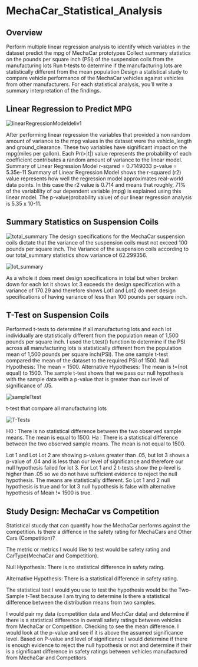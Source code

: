 # MechaCar_Statistical_Analysis
## Overview
Perform multiple linear regression analysis to identify which variables in the dataset predict the mpg of MechaCar prototypes
Collect summary statistics on the pounds per square inch (PSI) of the suspension coils from the manufacturing lots
Run t-tests to determine if the manufacturing lots are statistically different from the mean population
Design a statistical study to compare vehicle performance of the MechaCar vehicles against vehicles from other manufacturers. For each statistical analysis, you’ll write a summary interpretation of the findings.


## Linear Regression to Predict MPG
![linearRegressionModeldeliv1](https://user-images.githubusercontent.com/94208810/155904136-0e49a4ae-9ba4-46d1-b6b5-41c1bee707de.png)

After performing linear regression the variables that provided a non random amount of variance to the mpg values in the dataset were the vehicle_length and ground_clearance. These two variables have significant impact on the mpg(miles per gallon). 
Each Pr(>|t|) value represents the probability of each coefficient contributes a random amount of variance to the linear model. 
Summary of Linear Regression Model
r-sqared = 0.7149033
p-value = 5.35e-11
Summary of Linear Regression Model shows the r-squared (r2) value represents how well the regression model approximates real-world data points. In this case the r2 value is 0.714 and means that roughly, 71% of the variablilty of our dependent variable (mpg) is explained using this linear model.
The p-value(probability value) of our linear regression analysis is 5.35 x 10-11. 

##  Summary Statistics on Suspension Coils
![total_summary](https://user-images.githubusercontent.com/94208810/155906033-f96706d3-5e0e-43bb-b9bb-a8a671d94a6c.png)
The design specifications for the MechaCar suspension coils dictate that the variance of the suspension coils must not exceed 100 pounds per square inch. The Variance of the suspension coils according to our total_summary statistics show variance of 62.299356.

![lot_summary](https://user-images.githubusercontent.com/94208810/155905856-1e1e4dd2-c860-4279-93eb-49c13989e21e.png)

As a whole it does meet design specifications in total but when broken down for each lot it shows lot 3 exceeds the design specification with a variance of 170.29 and therefore shows Lot1 and Lot2 do meet design specifications of having variance of less than 100 pounds per square inch. 

## T-Test on Suspension Coils
Performed t-tests to determine if all manufacturing lots and each lot individually are statistically different from the population mean of 1,500 pounds per square inch.  I used the t.test() function to determine if the PSI across all manufacturing lots is statistically different from the population mean of 1,500 pounds per square inch(PSI).
The one sample t-test compared the mean of the dataset to the required PSI of 1500. 
Null Hypothesis: The mean = 1500.
Alternative Hypotheses: The mean is !=(not equal) to 1500.
The sample t-test shows that we pass our null hypothesis with the sample data with a p-value that is greater than our level of significance of .05. 

![sampleTtest](https://user-images.githubusercontent.com/94208810/155908480-936f6a04-be9c-45eb-b75f-59c37d70886e.png)

t-test that compare all manufacturing lots

![T-Tests](https://user-images.githubusercontent.com/94208810/155906398-a9d42d03-521d-40fa-a36e-249f1bdfa921.png)

H0 : There is no statistical difference between the two observed sample means. The mean is equal to 1500.
Ha : There is a statistical difference between the two observed sample means. The mean is not equal to 1500.

Lot 1 and Lot Lot 2 are showing p-values greater than .05, but lot 3 shows a p-value of .04 and is less than our level of significance and therefore our null hypothesis failed for lot 3. For Lot 1 and 2 t-tests show the p-level is higher than .05 so we do not have sufficient evidence to reject the null hypothesis. The means are statistically different.
So Lot 1 and 2 null hypothesis is true and for lot 3 null hypothesis is false with alternative hypothesis of Mean != 1500 is true. 


##  Study Design: MechaCar vs Competition
Statistical stucdy that can quantify how the MechaCar performs against the competition. 
Is there a diffence in the safety rating for MechaCars and Other Cars (Competition)?

The metric or metrics I would like to test would be safety rating and CarType(MechaCar and Competition). 

Null Hypothesis: There is no statistical difference in safety rating.

Alternative Hypothesis: There is a statistical difference in safety rating. 

The statistical test I would you use to test the hypothesis would be the Two-Sample
t-Test because I am trying to determine Is there a statistical difference
between the distribution means
from two samples. 

I would pair my data (competition data and MechCar data) and  determine if there is a statistical difference in overall safety ratings between vehicles from MechaCar or Competition. Checking to see the mean difference. 
I would look at the p-value and see if it is above the assumed significance level. Based on P-value and level of significance I would determine if there is enough evidence to reject the null hypothesis or not and determine if their is a significant difference in safety ratings between vehicles manufactured from MechaCar and Competitors. 
 

